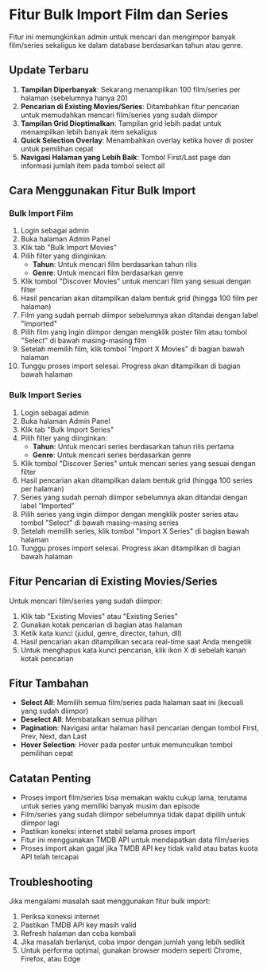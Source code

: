 # Fitur Bulk Import Film dan Series

Fitur ini memungkinkan admin untuk mencari dan mengimpor banyak film/series sekaligus ke dalam database berdasarkan tahun atau genre.

## Update Terbaru

1. **Tampilan Diperbanyak**: Sekarang menampilkan 100 film/series per halaman (sebelumnya hanya 20)
2. **Pencarian di Existing Movies/Series**: Ditambahkan fitur pencarian untuk memudahkan mencari film/series yang sudah diimpor
3. **Tampilan Grid Dioptimalkan**: Tampilan grid lebih padat untuk menampilkan lebih banyak item sekaligus
4. **Quick Selection Overlay**: Menambahkan overlay ketika hover di poster untuk pemilihan cepat
5. **Navigasi Halaman yang Lebih Baik**: Tombol First/Last page dan informasi jumlah item pada tombol select all

## Cara Menggunakan Fitur Bulk Import

### Bulk Import Film

1. Login sebagai admin
2. Buka halaman Admin Panel
3. Klik tab "Bulk Import Movies"
4. Pilih filter yang diinginkan:
   - **Tahun**: Untuk mencari film berdasarkan tahun rilis
   - **Genre**: Untuk mencari film berdasarkan genre
5. Klik tombol "Discover Movies" untuk mencari film yang sesuai dengan filter
6. Hasil pencarian akan ditampilkan dalam bentuk grid (hingga 100 film per halaman)
7. Film yang sudah pernah diimpor sebelumnya akan ditandai dengan label "Imported"
8. Pilih film yang ingin diimpor dengan mengklik poster film atau tombol "Select" di bawah masing-masing film
9. Setelah memilih film, klik tombol "Import X Movies" di bagian bawah halaman
10. Tunggu proses import selesai. Progress akan ditampilkan di bagian bawah halaman

### Bulk Import Series

1. Login sebagai admin
2. Buka halaman Admin Panel
3. Klik tab "Bulk Import Series"
4. Pilih filter yang diinginkan:
   - **Tahun**: Untuk mencari series berdasarkan tahun rilis pertama
   - **Genre**: Untuk mencari series berdasarkan genre
5. Klik tombol "Discover Series" untuk mencari series yang sesuai dengan filter
6. Hasil pencarian akan ditampilkan dalam bentuk grid (hingga 100 series per halaman)
7. Series yang sudah pernah diimpor sebelumnya akan ditandai dengan label "Imported"
8. Pilih series yang ingin diimpor dengan mengklik poster series atau tombol "Select" di bawah masing-masing series
9. Setelah memilih series, klik tombol "Import X Series" di bagian bawah halaman
10. Tunggu proses import selesai. Progress akan ditampilkan di bagian bawah halaman

## Fitur Pencarian di Existing Movies/Series

Untuk mencari film/series yang sudah diimpor:

1. Klik tab "Existing Movies" atau "Existing Series"
2. Gunakan kotak pencarian di bagian atas halaman
3. Ketik kata kunci (judul, genre, director, tahun, dll)
4. Hasil pencarian akan ditampilkan secara real-time saat Anda mengetik
5. Untuk menghapus kata kunci pencarian, klik ikon X di sebelah kanan kotak pencarian

## Fitur Tambahan

- **Select All**: Memilih semua film/series pada halaman saat ini (kecuali yang sudah diimpor)
- **Deselect All**: Membatalkan semua pilihan
- **Pagination**: Navigasi antar halaman hasil pencarian dengan tombol First, Prev, Next, dan Last
- **Hover Selection**: Hover pada poster untuk memunculkan tombol pemilihan cepat

## Catatan Penting

- Proses import film/series bisa memakan waktu cukup lama, terutama untuk series yang memiliki banyak musim dan episode
- Film/series yang sudah diimpor sebelumnya tidak dapat dipilih untuk diimpor lagi
- Pastikan koneksi internet stabil selama proses import
- Fitur ini menggunakan TMDB API untuk mendapatkan data film/series
- Proses import akan gagal jika TMDB API key tidak valid atau batas kuota API telah tercapai

## Troubleshooting

Jika mengalami masalah saat menggunakan fitur bulk import:

1. Periksa koneksi internet
2. Pastikan TMDB API key masih valid
3. Refresh halaman dan coba kembali
4. Jika masalah berlanjut, coba impor dengan jumlah yang lebih sedikit
5. Untuk performa optimal, gunakan browser modern seperti Chrome, Firefox, atau Edge 